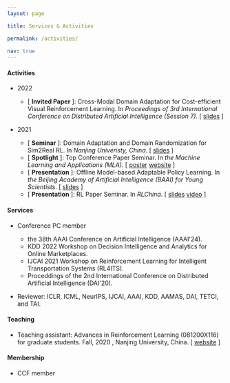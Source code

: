 ```yaml
---
layout: page

title: Services & Activities

permalink: /activities/

nav: true
---
```

#### Activities

- 2022

  - [ **Invited Paper** ]:
    Cross-Modal Domain Adaptation for Cost-efficient Visual Reinforcement Learning.
    In *Proceedings of 3rd International Conference on Distributed Artificial Intelligence (Session 7)*. [ [slides](../assets/slides/CODAS-20mins.pdf) ]
- 2021

  - [ **Seminar** ]:
    Domain Adaptation and Domain Randomization for Sim2Real RL.
    In *Nanjing Univeristy, China*. [ [slides](../assets/slides/Domain-Adaptation-and-Domain-Randomization-for-Sim2Real-RL.pdf) ]
  - [ **Spotlight** ]:
    Top Conference Paper Seminar.
    In *the Machine Learning and Applications (MLA).* [ [poster](../assets/poster/maple-mla.pdf) [website](http://parnec.nuaa.edu.cn/mla21/?a8Yh71HlwcgR=1647489465697#/home) ]
  - [ **Presentation** ]:
    Offline Model-based Adaptable Policy Learning.
    In *the Beijing Academy of Artificial Intelligence (BAAI) for Young Scientists*. [ [slides](../assets/slides/MAPLE-baai-15mins.pdf) ]
  - [ **Presentation** ]:
    RL Paper Seminar.
    In *RLChina*. [ [slides](../assets/slides/MAPLE-baai-15mins.pdf) [video](https://www.bilibili.com/video/BV1EF411q752?from=search&seid=2441940403593061439&spm_id_from=333.337.0.0) ]

#### Services

- Conference PC member
  - the 38th AAAI Conference on Artificial Intelligence (AAAI'24).
  - KDD 2022 Workshop on Decision Intelligence and Analytics for Online Marketplaces.
  - IJCAI 2021 Workshop on Reinforcement Learning for Intelligent Transportation Systems (RL4ITS).
  - Proceddings of the 2nd International Conference on Distributed Artificial Intelligence (DAI'20).

- Reviewer: ICLR, ICML, NeurIPS, IJCAI, AAAI, KDD, AAMAS, DAI, TETCI, and TAI.

#### Teaching

- Teaching assistant:  Advances in  Reinforcement Learning (081200X116) for graduate students. Fall, 2020 , Nanjing University, China. [ [website](https://www.lamda.nju.edu.cn/introRL/?AspxAutoDetectCookieSupport=1) ]

#### Membership

- CCF member
